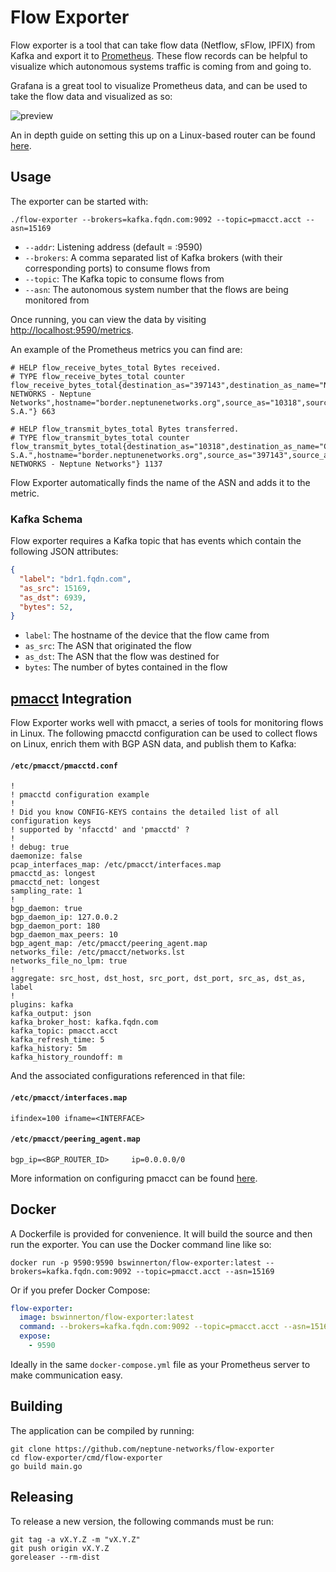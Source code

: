 # Flow Exporter

Flow exporter is a tool that can take flow data (Netflow, sFlow, IPFIX) from Kafka and export it to [Prometheus](https://prometheus.io). These flow records can be helpful to visualize which autonomous systems traffic is coming from and going to.

Grafana is a great tool to visualize Prometheus data, and can be used to take the flow data and visualized as so:

![preview](https://user-images.githubusercontent.com/934497/67167662-85e57080-f36a-11e9-96e2-f6f5b3b7e5d0.png)

An in depth guide on setting this up on a Linux-based router can be found [here](https://brooks.sh/2019/11/17/network-flow-analysis-with-prometheus/).

## Usage

The exporter can be started with:

```
./flow-exporter --brokers=kafka.fqdn.com:9092 --topic=pmacct.acct --asn=15169
```

- `--addr`: Listening address (default = :9590)
- `--brokers`: A comma separated list of Kafka brokers (with their corresponding ports) to consume flows from
- `--topic`: The Kafka topic to consume flows from
- `--asn`: The autonomous system number that the flows are being monitored from

Once running, you can view the data by visiting [http://localhost:9590/metrics](http://localhost:9590/metrics).

An example of the Prometheus metrics you can find are:

```
# HELP flow_receive_bytes_total Bytes received.
# TYPE flow_receive_bytes_total counter
flow_receive_bytes_total{destination_as="397143",destination_as_name="NEPTUNE-NETWORKS - Neptune Networks",hostname="border.neptunenetworks.org",source_as="10318",source_as_name="CABLEVISION S.A."} 663

# HELP flow_transmit_bytes_total Bytes transferred.
# TYPE flow_transmit_bytes_total counter
flow_transmit_bytes_total{destination_as="10318",destination_as_name="CABLEVISION S.A.",hostname="border.neptunenetworks.org",source_as="397143",source_as_name="NEPTUNE-NETWORKS - Neptune Networks"} 1137
```

Flow Exporter automatically finds the name of the ASN and adds it to the metric.

### Kafka Schema

Flow exporter requires a Kafka topic that has events which contain the following JSON attributes:

```json
{
  "label": "bdr1.fqdn.com",
  "as_src": 15169,
  "as_dst": 6939,
  "bytes": 52,
}
```

- `label`: The hostname of the device that the flow came from
- `as_src`: The ASN that originated the flow
- `as_dst`: The ASN that the flow was destined for
- `bytes`: The number of bytes contained in the flow

## [pmacct](https://github.com/pmacct/pmacct) Integration

Flow Exporter works well with pmacct, a series of tools for monitoring flows in Linux. The following pmacctd configuration can be used to collect flows on Linux, enrich them with BGP ASN data, and publish them to Kafka:

#### `/etc/pmacct/pmacctd.conf`

```
!
! pmacctd configuration example
!
! Did you know CONFIG-KEYS contains the detailed list of all configuration keys
! supported by 'nfacctd' and 'pmacctd' ?
!
! debug: true
daemonize: false
pcap_interfaces_map: /etc/pmacct/interfaces.map
pmacctd_as: longest
pmacctd_net: longest
sampling_rate: 1
!
bgp_daemon: true
bgp_daemon_ip: 127.0.0.2
bgp_daemon_port: 180
bgp_daemon_max_peers: 10
bgp_agent_map: /etc/pmacct/peering_agent.map
networks_file: /etc/pmacct/networks.lst
networks_file_no_lpm: true
!
aggregate: src_host, dst_host, src_port, dst_port, src_as, dst_as, label
!
plugins: kafka
kafka_output: json
kafka_broker_host: kafka.fqdn.com
kafka_topic: pmacct.acct
kafka_refresh_time: 5
kafka_history: 5m
kafka_history_roundoff: m
```

And the associated configurations referenced in that file:

#### `/etc/pmacct/interfaces.map`

```
ifindex=100 ifname=<INTERFACE>
```

#### `/etc/pmacct/peering_agent.map`

```
bgp_ip=<BGP_ROUTER_ID>     ip=0.0.0.0/0
```

More information on configuring pmacct can be found [here](https://github.com/pmacct/pmacct/blob/master/CONFIG-KEYS).

## Docker

A Dockerfile is provided for convenience. It will build the source and then run the exporter. You can use the Docker command line like so:

```
docker run -p 9590:9590 bswinnerton/flow-exporter:latest --brokers=kafka.fqdn.com:9092 --topic=pmacct.acct --asn=15169
```

Or if you prefer Docker Compose:

```yml
flow-exporter:
  image: bswinnerton/flow-exporter:latest
  command: --brokers=kafka.fqdn.com:9092 --topic=pmacct.acct --asn=15169
  expose:
    - 9590
```

Ideally in the same `docker-compose.yml` file as your Prometheus server to make communication easy.

## Building

The application can be compiled by running:

```
git clone https://github.com/neptune-networks/flow-exporter
cd flow-exporter/cmd/flow-exporter
go build main.go
```

## Releasing

To release a new version, the following commands must be run:

```
git tag -a vX.Y.Z -m "vX.Y.Z"
git push origin vX.Y.Z
goreleaser --rm-dist
```
